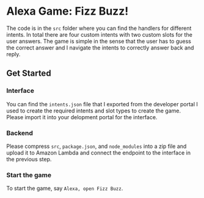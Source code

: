 # Alexa Game: Fizz Buzz!

The code is in the `src` folder where you can find the handlers for different intents. In total there are four custom intents with two custom slots for the user answers. The game is simple in the sense that the user has to guess the correct answer and I navigate the intents to correctly answer back and reply.

## Get Started
### Interface
You can find the `intents.json` file that I exported from the developer portal I used to create the required intents and slot types to create the game. Please import it into your delopment portal for the interface.

### Backend
Please compress `src`,  `package.json`, and `node_modules` into a zip file and upload it to Amazon Lambda and connect the endpoint to the interface in the previous step. 

### Start the game
To start the game, say `Alexa, open Fizz Buzz`.